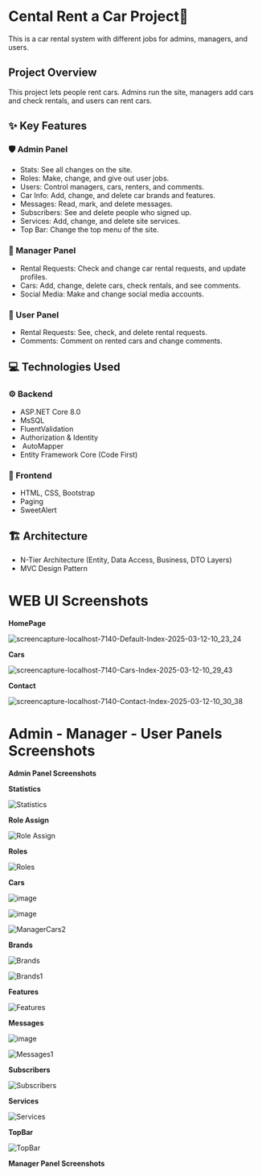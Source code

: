 #  Cental Rent a Car Project🚗

This is a car rental system with different jobs for admins, managers, and users.

##  Project Overview

This project lets people rent cars. Admins run the site, managers add cars and check rentals, and users can rent cars.

## ✨ Key Features

### 🛡️ Admin Panel

* Stats: See all changes on the site.
* Roles: Make, change, and give out user jobs.
* Users: Control managers, cars, renters, and comments.
* Car Info: Add, change, and delete car brands and features.
* Messages: Read, mark, and delete messages.
* Subscribers: See and delete people who signed up.
* Services: Add, change, and delete site services.
* Top Bar: Change the top menu of the site.

### 💼 Manager Panel

* Rental Requests: Check and change car rental requests, and update profiles.
* Cars: Add, change, delete cars, check rentals, and see comments.
* Social Media: Make and change social media accounts.

### 👤 User Panel

* Rental Requests: See, check, and delete rental requests.
* Comments: Comment on rented cars and change comments.

## 💻 Technologies Used

### ⚙️ Backend

* ASP.NET Core 8.0
* MsSQL
* FluentValidation
* Authorization & Identity
* ️ AutoMapper
* Entity Framework Core (Code First)

### 🎨 Frontend

* HTML, CSS, Bootstrap
* Paging
* SweetAlert

## ️🏗️ Architecture

* N-Tier Architecture (Entity, Data Access, Business, DTO Layers)
* MVC Design Pattern
# WEB UI Screenshots

__HomePage__

![screencapture-localhost-7140-Default-Index-2025-03-12-10_23_24](https://github.com/user-attachments/assets/c922757b-9d83-4cb4-a699-6fa47a5628ce)

__Cars__

![screencapture-localhost-7140-Cars-Index-2025-03-12-10_29_43](https://github.com/user-attachments/assets/c9baa586-e552-48e2-a809-feeeaf727606)


__Contact__

![screencapture-localhost-7140-Contact-Index-2025-03-12-10_30_38](https://github.com/user-attachments/assets/dd482072-24e1-43d6-8015-45dc63669743)

# Admin - Manager - User Panels Screenshots

__Admin Panel Screenshots__

__Statistics__

![Statistics](https://github.com/user-attachments/assets/24ac642c-5803-4789-b29f-cae890690c0d)

__Role Assign__

![Role Assign](https://github.com/user-attachments/assets/c255b8bf-fa94-41e7-b753-8bcc8b541999)

__Roles__

![Roles](https://github.com/user-attachments/assets/b2fa0ce5-596f-4b68-8197-e88b922db165)

__Cars__

![image](https://github.com/user-attachments/assets/0aae63af-3570-4792-87de-1ec34cc6df3e)

![image](https://github.com/user-attachments/assets/4eda00e9-9e23-4f07-a622-3e4f80dd6031)

![ManagerCars2](https://github.com/user-attachments/assets/58afaf3e-119b-43ef-91f1-6153fb41aa06)

__Brands__

![Brands](https://github.com/user-attachments/assets/209474b7-723b-4cba-874e-2bd872dae522)

![Brands1](https://github.com/user-attachments/assets/01469331-e5f6-4316-a41c-f7a007bc4582)

__Features__

![Features](https://github.com/user-attachments/assets/12246788-5f19-4092-b687-7d2790309964)

__Messages__

![image](https://github.com/user-attachments/assets/aa921b7d-84d0-4088-b8a1-4d93e30e5bf3)

![Messages1](https://github.com/user-attachments/assets/9348b0f1-5a2a-495f-ad44-fb2c696a51f3)

__Subscribers__

![Subscribers](https://github.com/user-attachments/assets/749ef01a-6929-4f8e-a6b9-76ae5d9b436d)

__Services__

![Services](https://github.com/user-attachments/assets/1d6f4812-03dc-4d78-90cf-55e802ec31b9)

__TopBar__

![TopBar](https://github.com/user-attachments/assets/8483777b-958d-4522-9fe1-6fe5ce043962)

__Manager Panel Screenshots__


















